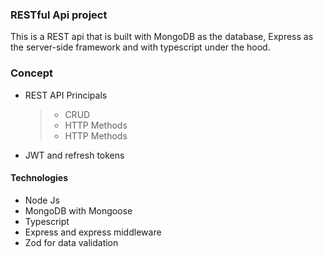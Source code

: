 ### RESTful Api project

This is a REST api that is built with MongoDB as the database, Express as the server-side framework and with typescript under the hood.

### Concept

- REST API Principals

  > - CRUD
  > - HTTP Methods
  > - HTTP Methods

- JWT and refresh tokens

#### Technologies

- Node Js
- MongoDB with Mongoose
- Typescript
- Express and express middleware
- Zod for data validation

